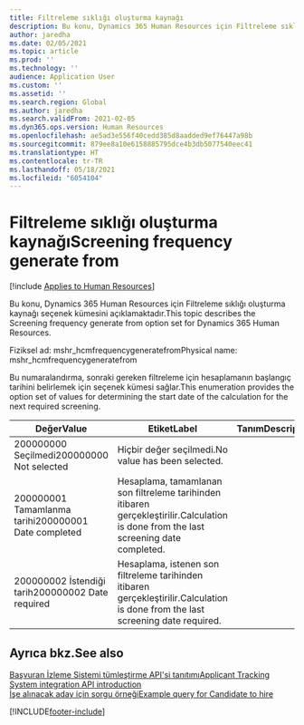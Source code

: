 ```yaml
---
title: Filtreleme sıklığı oluşturma kaynağı
description: Bu konu, Dynamics 365 Human Resources için Filtreleme sıklığı oluşturma kaynağı seçenek kümesini açıklamaktadır.
author: jaredha
ms.date: 02/05/2021
ms.topic: article
ms.prod: ''
ms.technology: ''
audience: Application User
ms.custom: ''
ms.assetid: ''
ms.search.region: Global
ms.author: jaredha
ms.search.validFrom: 2021-02-05
ms.dyn365.ops.version: Human Resources
ms.openlocfilehash: ae5ad3e556f40cedd385d8aadded9ef76447a98b
ms.sourcegitcommit: 879ee8a10e6158885795dce4b3db5077540eec41
ms.translationtype: HT
ms.contentlocale: tr-TR
ms.lasthandoff: 05/18/2021
ms.locfileid: "6054104"
---
```

# <a name="screening-frequency-generate-from"></a><span data-ttu-id="a7f67-103">Filtreleme sıklığı oluşturma kaynağı</span><span class="sxs-lookup"><span data-stu-id="a7f67-103">Screening frequency generate from</span></span>

[!include [Applies to Human Resources](../includes/applies-to-hr.md)]

<span data-ttu-id="a7f67-104">Bu konu, Dynamics 365 Human Resources için Filtreleme sıklığı oluşturma kaynağı seçenek kümesini açıklamaktadır.</span><span class="sxs-lookup"><span data-stu-id="a7f67-104">This topic describes the Screening frequency generate from option set for Dynamics 365 Human Resources.</span></span>

<span data-ttu-id="a7f67-105">Fiziksel ad: mshr_hcmfrequencygeneratefrom</span><span class="sxs-lookup"><span data-stu-id="a7f67-105">Physical name: mshr_hcmfrequencygeneratefrom</span></span>

<span data-ttu-id="a7f67-106">Bu numaralandırma, sonraki gereken filtreleme için hesaplamanın başlangıç tarihini belirlemek için seçenek kümesi sağlar.</span><span class="sxs-lookup"><span data-stu-id="a7f67-106">This enumeration provides the option set of values for determining the start date of the calculation for the next required screening.</span></span>

| <span data-ttu-id="a7f67-107">Değer</span><span class="sxs-lookup"><span data-stu-id="a7f67-107">Value</span></span> | <span data-ttu-id="a7f67-108">Etiket</span><span class="sxs-lookup"><span data-stu-id="a7f67-108">Label</span></span> | <span data-ttu-id="a7f67-109">Tanım</span><span class="sxs-lookup"><span data-stu-id="a7f67-109">Description</span></span> |
| --- | --- | --- |
| <span data-ttu-id="a7f67-110">200000000 Seçilmedi</span><span class="sxs-lookup"><span data-stu-id="a7f67-110">200000000 Not selected</span></span> | <span data-ttu-id="a7f67-111">Hiçbir değer seçilmedi.</span><span class="sxs-lookup"><span data-stu-id="a7f67-111">No value has been selected.</span></span> |
| <span data-ttu-id="a7f67-112">200000001 Tamamlanma tarihi</span><span class="sxs-lookup"><span data-stu-id="a7f67-112">200000001 Date completed</span></span> | <span data-ttu-id="a7f67-113">Hesaplama, tamamlanan son filtreleme tarihinden itibaren gerçekleştirilir.</span><span class="sxs-lookup"><span data-stu-id="a7f67-113">Calculation is done from the last screening date completed.</span></span> |
| <span data-ttu-id="a7f67-114">200000002 İstendiği tarih</span><span class="sxs-lookup"><span data-stu-id="a7f67-114">200000002 Date required</span></span> | <span data-ttu-id="a7f67-115">Hesaplama, istenen son filtreleme tarihinden itibaren gerçekleştirilir.</span><span class="sxs-lookup"><span data-stu-id="a7f67-115">Calculation is done from the last screening date required.</span></span> |

## <a name="see-also"></a><span data-ttu-id="a7f67-116">Ayrıca bkz.</span><span class="sxs-lookup"><span data-stu-id="a7f67-116">See also</span></span>

[<span data-ttu-id="a7f67-117">Başvuran İzleme Sistemi tümleştirme API'si tanıtımı</span><span class="sxs-lookup"><span data-stu-id="a7f67-117">Applicant Tracking System integration API introduction</span></span>](hr-admin-integration-ats-api-introduction.md)<br>
[<span data-ttu-id="a7f67-118">İşe alınacak aday için sorgu örneği</span><span class="sxs-lookup"><span data-stu-id="a7f67-118">Example query for Candidate to hire</span></span>](hr-admin-integration-ats-api-candidate-to-hire-example-query.md)


[!INCLUDE[footer-include](../includes/footer-banner.md)]